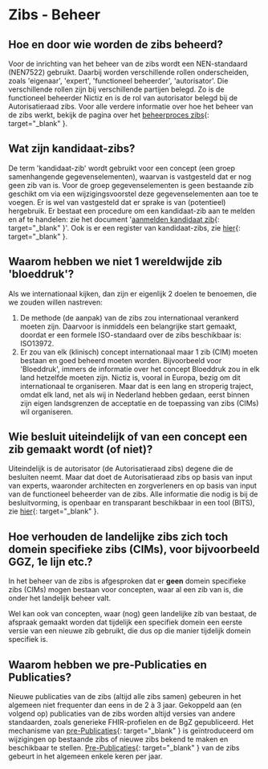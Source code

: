 ﻿# Zibs - Beheer

## Hoe en door wie worden de zibs beheerd?

Voor de inrichting van het beheer van de zibs wordt een NEN-standaard (NEN7522) gebruikt. Daarbij worden verschillende
rollen onderscheiden, zoals 'eigenaar', 'expert', 'functioneel beheerder', 'autorisator'. Die verschillende rollen zijn
bij verschillende partijen belegd. Zo is de functioneel beheerder Nictiz en is de rol van autorisator belegd bij de
Autorisatieraad zibs. Voor alle verdere informatie over hoe het beheer van de zibs werkt, bekijk de pagina over het
[beheerproces zibs](https://nictiz.nl/wat-we-doen/activiteiten/zibs/beheerproces-zibs/){: target="_blank" }.

## Wat zijn kandidaat-zibs?

De term 'kandidaat-zib' wordt gebruikt voor een concept (een groep samenhangende gegevenselementen), waarvan is
vastgesteld dat er nog geen zib van is. Voor de groep gegevenselementen is geen bestaande zib geschikt om via een
wijzigingsvoorstel deze gegevenselementen aan toe te voegen. Er is wel van vastgesteld dat er sprake is van (potentieel)
hergebruik. Er bestaat een procedure om een kandidaat-zib aan te melden en af te handelen: zie het document '[aanmelden
kandidaat zib](https://nictiz.nl/app/uploads/2022/05/Formulier-kandidaat-zib-v18092020.docx){: target="_blank" }'. Ook
is er een register van kandidaat-zibs, zie [hier](
https://informatiestandaarden.nictiz.nl/wiki/Zib:Register_Nieuwe_Zibs){: target="_blank" }.

## Waarom hebben we niet 1 wereldwijde zib 'bloeddruk'?

Als we internationaal kijken, dan zijn er eigenlijk 2 doelen te benoemen, die we zouden willen nastreven:

1. De methode (de aanpak) van de zibs zou internationaal verankerd moeten zijn. Daarvoor is inmiddels een belangrijke
  start gemaakt, doordat er een formele ISO-standaard over de zibs beschikbaar is: ISO13972.
2. Er zou van elk (klinisch) concept internationaal maar 1 zib (CIM) moeten bestaan en goed beheerd moeten worden.
  Bijvoorbeeld voor 'Bloeddruk', immers de informatie over het concept Bloeddruk zou in elk land hetzelfde moeten zijn.
  Nictiz is, vooral in Europa, bezig om dit internationaal te organiseren. Maar dat is een lang en stroperig traject,
  omdat elk land, net als wij in Nederland hebben gedaan, eerst binnen zijn eigen landsgrenzen de acceptatie en de
  toepassing van zibs (CIMs) wil organiseren.

## Wie besluit uiteindelijk of van een concept een zib gemaakt wordt (of niet)?

Uiteindelijk is de autorisator (de Autorisatieraad zibs) degene die de besluiten neemt. Maar dat doet de Autorisatieraad
zibs op basis van input van experts, waaronder architecten en zorgverleners en op basis van input van de functioneel
beheerder van de zibs. Alle informatie die nodig is bij de besluitvorming, is openbaar en transparant beschikbaar in een
tool (BITS), zie [hier](https://bits.nictiz.nl/projects/ZIB/issues){: target="_blank" }.

## Hoe verhouden de landelijke zibs zich toch domein specifieke zibs (CIMs), voor bijvoorbeeld GGZ, 1e lijn etc.?

In het beheer van de zibs is afgesproken dat er **geen** domein specifieke zibs (CIMs) mogen bestaan voor concepten,
waar al een zib van is, die onder het landelijk beheer valt.

Wel kan ook van concepten, waar (nog) geen landelijke zib van bestaat, de afspraak gemaakt worden dat tijdelijk een
specifiek domein een eerste versie van een nieuwe zib gebruikt, die dus op die manier tijdelijk domein specifiek is.

## Waarom hebben we pre-Publicaties en Publicaties?

Nieuwe publicaties van de zibs (altijd alle zibs samen) gebeuren in het algemeen niet frequenter dan eens in de 2 à 3
jaar. Gekoppeld aan (en volgend op) publicaties van de zibs worden altijd versies van andere standaarden, zoals
generieke FHIR-profielen en de BgZ gepubliceerd. Het mechanisme van [pre-Publicaties](
https://nictiz.nl/wat-we-doen/activiteiten/zibs/beheerproces-zibs/planning-pre-publicatie/){: target="_blank" } is
geïntroduceerd om wijzigingen op bestaande zibs of nieuwe zibs bekend te maken en beschikbaar te stellen.
[Pre-Publicaties](https://nictiz.nl/wat-we-doen/activiteiten/zibs/beheerproces-zibs/planning-pre-publicatie/){: target="_blank" }
van de zibs gebeurt in het algemeen enkele keren per jaar.